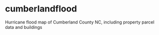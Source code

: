 # cumberlandflood
Hurricane flood map of Cumberland County NC, including property parcel data and buildings
